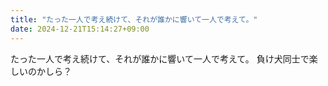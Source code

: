 ```yaml
---
title: "たった一人で考え続けて、それが誰かに響いて一人で考えて。"
date: 2024-12-21T15:14:27+09:00
---
```

たった一人で考え続けて、それが誰かに響いて一人で考えて。
負け犬同士で楽しいのかしら？
